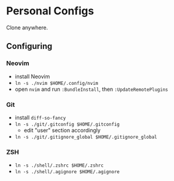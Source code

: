 # Personal Configs

Clone anywhere.

## Configuring
### Neovim
- install Neovim
- `ln -s ./nvim $HOME/.config/nvim`
- open `nvim` and run `:BundleInstall`, then `:UpdateRemotePlugins`

### Git
- install `diff-so-fancy`
- `ln -s ./git/.gitconfig $HOME/.gitconfig`
  - edit "user" section accordingly
- `ln -s ./git/.gitignore_global $HOME/.gitignore_global`

### ZSH
- `ln -s ./shell/.zshrc $HOME/.zshrc`
- `ln -s ./shell/.agignore $HOME/.agignore`
